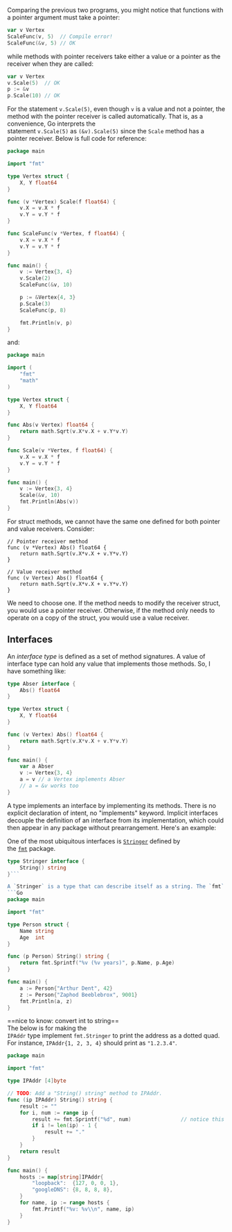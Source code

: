 Comparing the previous two programs, you might notice that functions with a pointer argument must take a pointer:

```Go
var v Vertex
ScaleFunc(v, 5)  // Compile error!
ScaleFunc(&v, 5) // OK
```

while methods with pointer receivers take either a value or a pointer as the receiver when they are called:

```Go
var v Vertex
v.Scale(5)  // OK
p := &v
p.Scale(10) // OK
```

For the statement `v.Scale(5)`, even though `v` is a value and not a pointer, the method with the pointer receiver is called automatically. That is, as a convenience, Go interprets the statement `v.Scale(5)` as `(&v).Scale(5)` since the `Scale` method has a pointer receiver. Below is full code for reference:

```Go
package main

import "fmt"

type Vertex struct {
	X, Y float64
}

func (v *Vertex) Scale(f float64) {
	v.X = v.X * f
	v.Y = v.Y * f
}

func ScaleFunc(v *Vertex, f float64) {
	v.X = v.X * f
	v.Y = v.Y * f
}

func main() {
	v := Vertex{3, 4}
	v.Scale(2)
	ScaleFunc(&v, 10)

	p := &Vertex{4, 3}
	p.Scale(3)
	ScaleFunc(p, 8)

	fmt.Println(v, p)
}

```

and:

```Go
package main

import (
	"fmt"
	"math"
)

type Vertex struct {
	X, Y float64
}

func Abs(v Vertex) float64 {
	return math.Sqrt(v.X*v.X + v.Y*v.Y)
}

func Scale(v *Vertex, f float64) {
	v.X = v.X * f
	v.Y = v.Y * f
}

func main() {
	v := Vertex{3, 4}
	Scale(&v, 10)
	fmt.Println(Abs(v))
}
```

For struct methods, we cannot have the same one defined for both pointer and value receivers. Consider:

```Plain
// Pointer receiver method
func (v *Vertex) Abs() float64 {
	return math.Sqrt(v.X*v.X + v.Y*v.Y)
}

// Value receiver method
func (v Vertex) Abs() float64 {
	return math.Sqrt(v.X*v.X + v.Y*v.Y)
}
```

We need to choose one. If the method needs to modify the receiver struct, you would use a pointer receiver. Otherwise, if the method only needs to operate on a copy of the struct, you would use a value receiver.

## Interfaces

An _interface type_ is defined as a set of method signatures. A value of interface type can hold any value that implements those methods. So, I have something like:

```Go
type Abser interface {
	Abs() float64
}

type Vertex struct {
	X, Y float64
}

func (v Vertex) Abs() float64 {
	return math.Sqrt(v.X*v.X + v.Y*v.Y)
}

func main() {
	var a Abser
	v := Vertex{3, 4}
	a = v // a Vertex implements Abser
	// a = &v works too
}
```

A type implements an interface by implementing its methods. There is no explicit declaration of intent, no "implements" keyword. Implicit interfaces decouple the definition of an interface from its implementation, which could then appear in any package without prearrangement. Here's an example:

One of the most ubiquitous interfaces is [`Stringer`](https://go.dev/pkg/fmt/#Stringer) defined by the [`fmt`](https://go.dev/pkg/fmt/) package.

````Go
type Stringer interface {
    String() string
}```

A `Stringer` is a type that can describe itself as a string. The `fmt` package (and many others) look for this interface to print values.
```Go
package main

import "fmt"

type Person struct {
	Name string
	Age  int
}

func (p Person) String() string {
	return fmt.Sprintf("%v (%v years)", p.Name, p.Age)
}

func main() {
	a := Person{"Arthur Dent", 42}
	z := Person{"Zaphod Beeblebrox", 9001}
	fmt.Println(a, z)
}
````

==nice to know: convert int to string==  
The below is for making the   
`IPAddr` type implement `fmt.Stringer` to print the address as a dotted quad. For instance, `IPAddr{1, 2, 3, 4}` should print as `"1.2.3.4"`.

```Go
package main

import "fmt"

type IPAddr [4]byte

// TODO: Add a "String() string" method to IPAddr.
func (ip IPAddr) String() string {
	result := ""
	for i, num := range ip {
		result += fmt.Sprintf("%d", num)                // notice this line
		if i != len(ip) - 1 {
			result += "."
		}
	}
	return result
}

func main() {
	hosts := map[string]IPAddr{
		"loopback":  {127, 0, 0, 1},
		"googleDNS": {8, 8, 8, 8},
	}
	for name, ip := range hosts {
		fmt.Printf("%v: %v\\n", name, ip)
	}
}
```